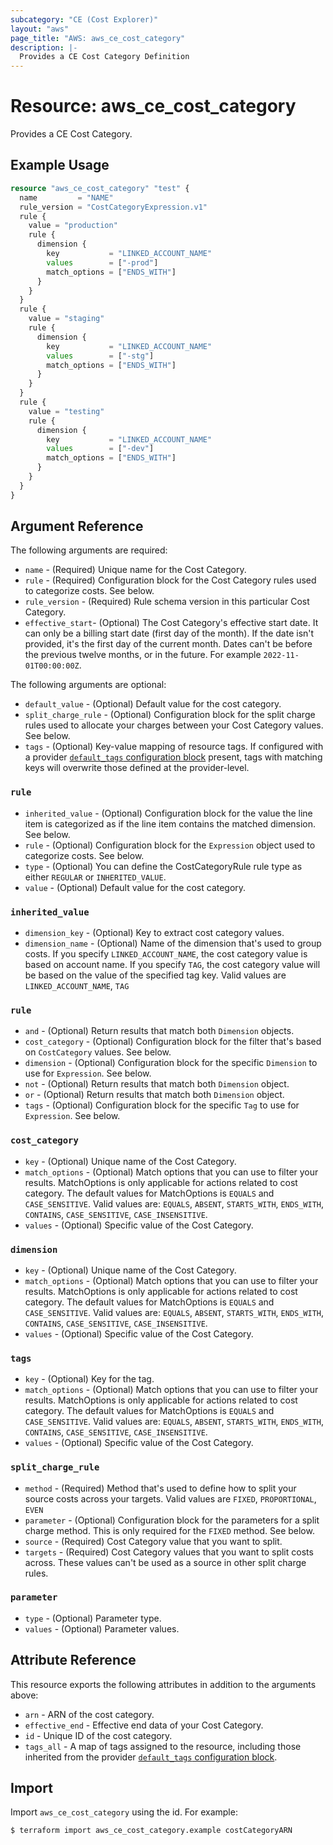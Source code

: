 ```yaml
---
subcategory: "CE (Cost Explorer)"
layout: "aws"
page_title: "AWS: aws_ce_cost_category"
description: |-
  Provides a CE Cost Category Definition
---
```


# Resource: aws_ce_cost_category

Provides a CE Cost Category.

## Example Usage

```terraform
resource "aws_ce_cost_category" "test" {
  name         = "NAME"
  rule_version = "CostCategoryExpression.v1"
  rule {
    value = "production"
    rule {
      dimension {
        key           = "LINKED_ACCOUNT_NAME"
        values        = ["-prod"]
        match_options = ["ENDS_WITH"]
      }
    }
  }
  rule {
    value = "staging"
    rule {
      dimension {
        key           = "LINKED_ACCOUNT_NAME"
        values        = ["-stg"]
        match_options = ["ENDS_WITH"]
      }
    }
  }
  rule {
    value = "testing"
    rule {
      dimension {
        key           = "LINKED_ACCOUNT_NAME"
        values        = ["-dev"]
        match_options = ["ENDS_WITH"]
      }
    }
  }
}
```

## Argument Reference

The following arguments are required:

* `name` - (Required) Unique name for the Cost Category.
* `rule` - (Required) Configuration block for the Cost Category rules used to categorize costs. See below.
* `rule_version` - (Required) Rule schema version in this particular Cost Category.
* `effective_start`- (Optional)  The Cost Category's effective start date. It can only be a billing start date (first day of the month). If the date isn't provided, it's the first day of the current month. Dates can't be before the previous twelve months, or in the future. For example `2022-11-01T00:00:00Z`.

The following arguments are optional:

* `default_value` - (Optional) Default value for the cost category.
* `split_charge_rule` - (Optional) Configuration block for the split charge rules used to allocate your charges between your Cost Category values. See below.
* `tags` - (Optional) Key-value mapping of resource tags. If configured with a provider [`default_tags` configuration block](https://registry.terraform.io/providers/hashicorp/aws/latest/docs#default_tags-configuration-block) present, tags with matching keys will overwrite those defined at the provider-level.

### `rule`

* `inherited_value` - (Optional) Configuration block for the value the line item is categorized as if the line item contains the matched dimension. See below.
* `rule` - (Optional) Configuration block for the `Expression` object used to categorize costs. See below.
* `type` - (Optional) You can define the CostCategoryRule rule type as either `REGULAR` or `INHERITED_VALUE`.
* `value` - (Optional) Default value for the cost category.

### `inherited_value`

* `dimension_key` - (Optional) Key to extract cost category values.
* `dimension_name` - (Optional) Name of the dimension that's used to group costs. If you specify `LINKED_ACCOUNT_NAME`, the cost category value is based on account name. If you specify `TAG`, the cost category value will be based on the value of the specified tag key. Valid values are `LINKED_ACCOUNT_NAME`, `TAG`

### `rule`

* `and` - (Optional) Return results that match both `Dimension` objects.
* `cost_category` - (Optional) Configuration block for the filter that's based on `CostCategory` values. See below.
* `dimension` - (Optional) Configuration block for the specific `Dimension` to use for `Expression`. See below.
* `not` - (Optional) Return results that match both `Dimension` object.
* `or` - (Optional) Return results that match both `Dimension` object.
* `tags` - (Optional) Configuration block for the specific `Tag` to use for `Expression`. See below.

### `cost_category`

* `key` - (Optional) Unique name of the Cost Category.
* `match_options` - (Optional) Match options that you can use to filter your results. MatchOptions is only applicable for actions related to cost category. The default values for MatchOptions is `EQUALS` and `CASE_SENSITIVE`. Valid values are: `EQUALS`,  `ABSENT`, `STARTS_WITH`, `ENDS_WITH`, `CONTAINS`, `CASE_SENSITIVE`, `CASE_INSENSITIVE`.
* `values` - (Optional) Specific value of the Cost Category.

### `dimension`

* `key` - (Optional) Unique name of the Cost Category.
* `match_options` - (Optional) Match options that you can use to filter your results. MatchOptions is only applicable for actions related to cost category. The default values for MatchOptions is `EQUALS` and `CASE_SENSITIVE`. Valid values are: `EQUALS`,  `ABSENT`, `STARTS_WITH`, `ENDS_WITH`, `CONTAINS`, `CASE_SENSITIVE`, `CASE_INSENSITIVE`.
* `values` - (Optional) Specific value of the Cost Category.

### `tags`

* `key` - (Optional) Key for the tag.
* `match_options` - (Optional) Match options that you can use to filter your results. MatchOptions is only applicable for actions related to cost category. The default values for MatchOptions is `EQUALS` and `CASE_SENSITIVE`. Valid values are: `EQUALS`,  `ABSENT`, `STARTS_WITH`, `ENDS_WITH`, `CONTAINS`, `CASE_SENSITIVE`, `CASE_INSENSITIVE`.
* `values` - (Optional) Specific value of the Cost Category.

### `split_charge_rule`

* `method` - (Required) Method that's used to define how to split your source costs across your targets. Valid values are `FIXED`, `PROPORTIONAL`, `EVEN`
* `parameter` - (Optional) Configuration block for the parameters for a split charge method. This is only required for the `FIXED` method. See below.
* `source` - (Required) Cost Category value that you want to split.
* `targets` - (Required) Cost Category values that you want to split costs across. These values can't be used as a source in other split charge rules.

### `parameter`

* `type` - (Optional) Parameter type.
* `values` - (Optional) Parameter values.

## Attribute Reference

This resource exports the following attributes in addition to the arguments above:

* `arn` - ARN of the cost category.
* `effective_end` - Effective end data of your Cost Category.
* `id` - Unique ID of the cost category.
* `tags_all` - A map of tags assigned to the resource, including those inherited from the provider [`default_tags` configuration block](https://registry.terraform.io/providers/hashicorp/aws/latest/docs#default_tags-configuration-block).

## Import

Import `aws_ce_cost_category` using the id. For example:

```
$ terraform import aws_ce_cost_category.example costCategoryARN
```
